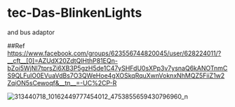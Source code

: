 # tec-Das-BlinkenLights

and  bus adaptor

##Ref
https://www.facebook.com/groups/623556744820045/user/628224011/?__cft__[0]=AZUdX20ZdtQlHthP81EQn-bZoi5WjNI7tprsZi6XB3P5gzH5de1C47ySHFdU0sXPp3v7ysnaQ6kANOTnmCS9QLFulO0EVuaVdBs7O3QWeHoe4gXOSkqRquXwnVoknxNhMQZ5FiiZ1w2ZqiON5sCewoqf&__tn__=-UC%2CP-R

![313440718_10162449777454012_4753855659430796960_n](https://user-images.githubusercontent.com/58069246/200147921-b02bdacf-72fa-4bf7-b009-5a74b371910a.jpg)
